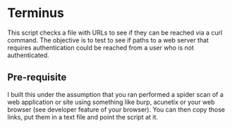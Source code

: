 # Terminus
This script checks a file with URLs to see if they can be reached via a curl command. The objective is to test to see if paths to a web server that requires authentication could be reached from a user who is not authenticated.

## Pre-requisite
I built this under the assumption that you ran performed a spider scan of a web application or site using something like burp, acunetix or your web browser (see developer feature of your browser). You can then copy those links, put them in a text file and point the script at it.
